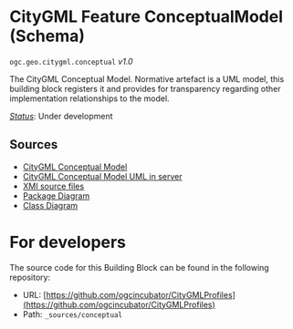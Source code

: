 
# CityGML Feature ConceptualModel (Schema)

`ogc.geo.citygml.conceptual` *v1.0*

The CityGML Conceptual Model. Normative artefact is a UML model, this building block registers it and provides for transparency regarding other implementation relationships to the model.

[*Status*](http://www.opengis.net/def/status): Under development

## Sources

* [CityGML Conceptual Model](https://www.ogc.org/standard/citygml/)
* [CityGML Conceptual Model UML in server](TBD)
* [XMI source files](https://github.com/opengeospatial/CityGML-3.0CM/releases/download/3.0.0-final.2021.02.23/XMI.Files.zip)
* [Package Diagram](TBD)
* [Class Diagram](TBD)

# For developers

The source code for this Building Block can be found in the following repository:

* URL: [https://github.com/ogcincubator/CityGMLProfiles](https://github.com/ogcincubator/CityGMLProfiles)
* Path: `_sources/conceptual`

